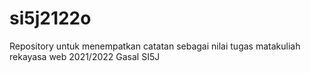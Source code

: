 # si5j2122o
Repository untuk menempatkan catatan sebagai nilai tugas matakuliah rekayasa web 2021/2022 Gasal SI5J
